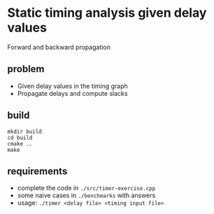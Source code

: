 # Static timing analysis given delay values

Forward and backward propagation

## problem

- Given delay values in the timing graph
- Propagate delays and compute slacks 

## build

```
mkdir build
cd build 
cmake .. 
make
```

## requirements

- complete the code in ``./src/timer-exercise.cpp``
- some naive cases in ``./benchmarks`` with answers
- usage: ``./timer <delay file> <timing input file>``

